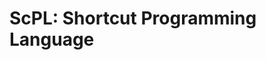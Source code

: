 <!--
 * @Author: suliveevil
 * @Date: 2020-05-07 02:32:53
 * @LastEditTime: 2020-05-07 02:34:05
 * @LastEditors: Please set LastEditors
 * @Description: ScPL
 -->
# ScPL: Shortcut Programming Language






